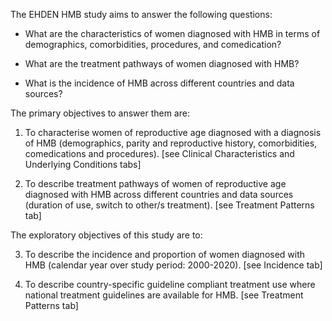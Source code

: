 The EHDEN HMB study aims to answer the following questions:

-   What are the characteristics of women diagnosed with HMB in terms of demographics, comorbidities, procedures, and comedication?

-   What are the treatment pathways of women diagnosed with HMB?

-   What is the incidence of HMB across different countries and data sources?

The primary objectives to answer them are:

1.  To characterise women of reproductive age diagnosed with a diagnosis of HMB (demographics, parity and reproductive history, comorbidities, comedications and procedures). [see Clinical Characteristics and Underlying Conditions tabs]

2.  To describe treatment pathways of women of reproductive age diagnosed with HMB across different countries and data sources (duration of use, switch to other/s treatment). [see Treatment Patterns tab]

The exploratory objectives of this study are to:

3.  To describe the incidence and proportion of women diagnosed with HMB (calendar year over study period: 2000-2020). [see Incidence tab]

4.  To describe country-specific guideline compliant treatment use where national treatment guidelines are available for HMB. [see Treatment Patterns tab]

